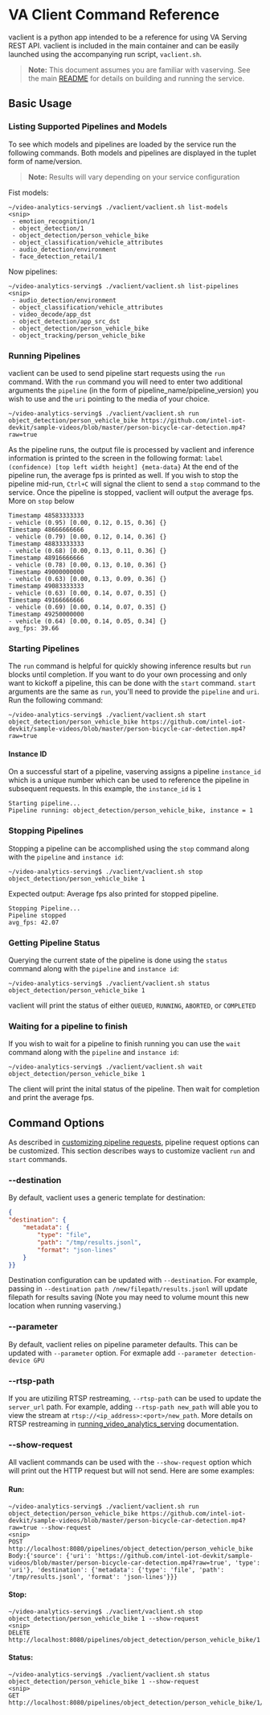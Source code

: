 # VA Client Command Reference
vaclient is a python app intended to be a reference for using VA Serving REST API. vaclient is included in the main container and can be easily launched using the accompanying run script, `vaclient.sh`.

>**Note:**
This document assumes you are familiar with vaserving. See the main [README](../README.md) for details on building and running the service.

## Basic Usage
### Listing Supported Pipelines and Models
To see which models and pipelines are loaded by the service run the following commands. Both models and pipelines are displayed in the tuplet form of name/version.
> **Note:** Results will vary depending on your service configuration

Fist models:
```
~/video-analytics-serving$ ./vaclient/vaclient.sh list-models
<snip>
 - emotion_recognition/1
 - object_detection/1
 - object_detection/person_vehicle_bike
 - object_classification/vehicle_attributes
 - audio_detection/environment
 - face_detection_retail/1
 ```

Now pipelines:
```
~/video-analytics-serving$ ./vaclient/vaclient.sh list-pipelines
<snip>
 - audio_detection/environment
 - object_classification/vehicle_attributes
 - video_decode/app_dst
 - object_detection/app_src_dst
 - object_detection/person_vehicle_bike
 - object_tracking/person_vehicle_bike
```

### Running Pipelines
vaclient can be used to send pipeline start requests using the `run` command. With the `run` command you will need to enter two additional arguments the `pipeline` (in the form of pipeline_name/pipeline_version) you wish to use and the `uri` pointing to the media of your choice.
```
~/video-analytics-serving$ ./vaclient/vaclient.sh run object_detection/person_vehicle_bike https://github.com/intel-iot-devkit/sample-videos/blob/master/person-bicycle-car-detection.mp4?raw=true
```
As the pipeline runs, the output file is processed by vaclient and inference information is printed to the screen in the following format: `label (confidence) [top left width height] {meta-data}` At the end of the pipeline run, the average fps is printed as well. If you wish to stop the pipeline mid-run, `Ctrl+C` will signal the client to send a `stop` command to the service. Once the pipeline is stopped, vaclient will output the average fps. More on `stop` below

```
Timestamp 48583333333
- vehicle (0.95) [0.00, 0.12, 0.15, 0.36] {}
Timestamp 48666666666
- vehicle (0.79) [0.00, 0.12, 0.14, 0.36] {}
Timestamp 48833333333
- vehicle (0.68) [0.00, 0.13, 0.11, 0.36] {}
Timestamp 48916666666
- vehicle (0.78) [0.00, 0.13, 0.10, 0.36] {}
Timestamp 49000000000
- vehicle (0.63) [0.00, 0.13, 0.09, 0.36] {}
Timestamp 49083333333
- vehicle (0.63) [0.00, 0.14, 0.07, 0.35] {}
Timestamp 49166666666
- vehicle (0.69) [0.00, 0.14, 0.07, 0.35] {}
Timestamp 49250000000
- vehicle (0.64) [0.00, 0.14, 0.05, 0.34] {}
avg_fps: 39.66
```
### Starting Pipelines
The `run` command is helpful for quickly showing inference results but `run` blocks until completion. If you want to do your own processing and only want to kickoff a pipeline, this can be done with the `start` command. `start` arguments are the same as `run`, you'll need to provide the `pipeline` and `uri`. Run the following command:
```
~/video-analytics-serving$ ./vaclient/vaclient.sh start object_detection/person_vehicle_bike https://github.com/intel-iot-devkit/sample-videos/blob/master/person-bicycle-car-detection.mp4?raw=true
```
#### Instance ID
On a successful start of a pipeline, vaserving assigns a pipeline `instance_id` which is a unique number which can be used to reference the pipeline in subsequent requests. In this example, the `instance_id` is `1`
```
Starting pipeline...
Pipeline running: object_detection/person_vehicle_bike, instance = 1
```
### Stopping Pipelines
Stopping a pipeline can be accomplished using the `stop` command along with the `pipeline` and `instance id`:
```
~/video-analytics-serving$ ./vaclient/vaclient.sh stop object_detection/person_vehicle_bike 1
```
Expected output: Average fps also printed for stopped pipeline.
```
Stopping Pipeline...
Pipeline stopped
avg_fps: 42.07
```
### Getting Pipeline Status
Querying the current state of the pipeline is done using the `status` command along with the `pipeline` and `instance id`:
```
~/video-analytics-serving$ ./vaclient/vaclient.sh status object_detection/person_vehicle_bike 1
```
vaclient will print the status of either `QUEUED`, `RUNNING`, `ABORTED`, or `COMPLETED`

### Waiting for a pipeline to finish
If you wish to wait for a pipeline to finish running you can use the `wait` command along with the `pipeline` and `instance id`:
```
~/video-analytics-serving$ ./vaclient/vaclient.sh wait object_detection/person_vehicle_bike 1
```
The client will print the inital status of the pipeline. Then wait for completion and print the average fps.


## Command Options
As described in [customizing pipeline requests](../docs/customizing_pipeline_requests.md), pipeline request options can be customized. This section describes ways to customize vaclient `run` and `start` commands.

### --destination
By default, vaclient uses a generic template for destination:
```json
{
"destination": {
	"metadata": {
		"type": "file",
		"path": "/tmp/results.jsonl",
		"format": "json-lines"
	}
}}
```
Destination configuration can be updated with `--destination`. For example, passing in `--destination path /new/filepath/results.jsonl` will update filepath for results saving (Note you may need to volume mount this new location when running vaserving.)

### --parameter
By default, vaclient relies on pipeline parameter defaults. This can be updated with `--parameter` option. For exmaple add `--parameter detection-device GPU`

### --rtsp-path
If you are utiziling RTSP restreaming, `--rtsp-path` can be used to update the `server_url` path.
For example, adding `--rtsp-path new_path` will able you to view the stream at `rtsp://<ip_address>:<port>/new_path`. More details on RTSP restreaming in [running_video_analytics_serving](../docs/running_video_analytics_serving.md) documentation.

### --show-request
All vaclient commands can be used with the `--show-request` option which will print out the HTTP request but will not send. Here are some examples:

#### Run:
```
~/video-analytics-serving$ ./vaclient/vaclient.sh run object_detection/person_vehicle_bike https://github.com/intel-iot-devkit/sample-videos/blob/master/person-bicycle-car-detection.mp4?raw=true --show-request
<snip>
POST http://localhost:8080/pipelines/object_detection/person_vehicle_bike
Body:{'source': {'uri': 'https://github.com/intel-iot-devkit/sample-videos/blob/master/person-bicycle-car-detection.mp4?raw=true', 'type': 'uri'}, 'destination': {'metadata': {'type': 'file', 'path': '/tmp/results.jsonl', 'format': 'json-lines'}}}
```

#### Stop:
```
~/video-analytics-serving$ ./vaclient/vaclient.sh stop object_detection/person_vehicle_bike 1 --show-request
<snip>
DELETE http://localhost:8080/pipelines/object_detection/person_vehicle_bike/1
```

#### Status:
```
~/video-analytics-serving$ ./vaclient/vaclient.sh status object_detection/person_vehicle_bike 1 --show-request
<snip>
GET http://localhost:8080/pipelines/object_detection/person_vehicle_bike/1/status
```

